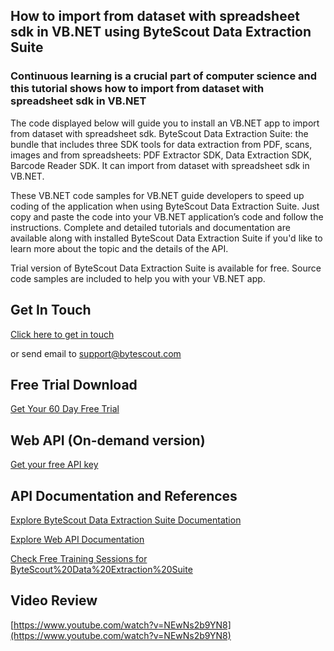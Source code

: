 ## How to import from dataset with spreadsheet sdk in VB.NET using ByteScout Data Extraction Suite

### Continuous learning is a crucial part of computer science and this tutorial shows how to import from dataset with spreadsheet sdk in VB.NET

The code displayed below will guide you to install an VB.NET app to import from dataset with spreadsheet sdk. ByteScout Data Extraction Suite: the bundle that includes three SDK tools for data extraction from PDF, scans, images and from spreadsheets: PDF Extractor SDK, Data Extraction SDK, Barcode Reader SDK. It can import from dataset with spreadsheet sdk in VB.NET.

 These VB.NET code samples for VB.NET guide developers to speed up coding of the application when using ByteScout Data Extraction Suite. Just copy and paste the code into your VB.NET application’s code and follow the instructions. Complete and detailed tutorials and documentation are available along with installed ByteScout Data Extraction Suite if you'd like to learn more about the topic and the details of the API.

Trial version of ByteScout Data Extraction Suite is available for free. Source code samples are included to help you with your VB.NET app.

## Get In Touch

[Click here to get in touch](https://bytescout.zendesk.com/hc/en-us/requests/new?subject=ByteScout%20Data%20Extraction%20Suite%20Question)

or send email to [support@bytescout.com](mailto:support@bytescout.com?subject=ByteScout%20Data%20Extraction%20Suite%20Question) 

## Free Trial Download

[Get Your 60 Day Free Trial](https://bytescout.com/download/web-installer?utm_source=github-readme)

## Web API (On-demand version)

[Get your free API key](https://pdf.co/documentation/api?utm_source=github-readme)

## API Documentation and References

[Explore ByteScout Data Extraction Suite Documentation](https://bytescout.com/documentation/index.html?utm_source=github-readme)

[Explore Web API Documentation](https://pdf.co/documentation/api?utm_source=github-readme)

[Check Free Training Sessions for ByteScout%20Data%20Extraction%20Suite](https://academy.bytescout.com/)

## Video Review

[https://www.youtube.com/watch?v=NEwNs2b9YN8](https://www.youtube.com/watch?v=NEwNs2b9YN8)